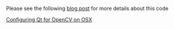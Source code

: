 Please see the following [blog post](http://www.learnopencv.com/configuring-qt-for-opencv-on-osx/) for more details about this code

[Configuring Qt for OpenCV on OSX](http://www.learnopencv.com/configuring-qt-for-opencv-on-osx/)

